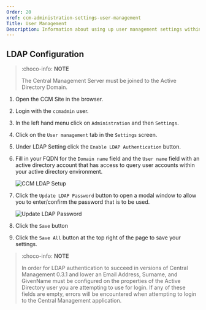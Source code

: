 ```yaml
---
Order: 20
xref: ccm-administration-settings-user-management
Title: User Management
Description: Information about using up user management settings within the Administration Settings screen.
---
```


## LDAP Configuration

> :choco-info: **NOTE**
>
> The Central Management Server must be joined to the Active Directory Domain.

1. Open the CCM Site in the browser.
1. Login with the `ccmadmin` user.
1. In the left hand menu click on `Administration` and then `Settings`.
1. Click on the `User management` tab in the `Settings` screen.
1. Under LDAP Setting click the `Enable LDAP Authentication` button.
1. Fill in your FQDN for the `Domain name` field and the `User name` field with an active directory account that has access to query user accounts within your active directory environment.

    ![CCM LDAP Setup](/assets/images/features/ccm/ccm_ldap_setup.png)

1. Click the `Update LDAP Password` button to open a modal window to allow you to enter/confirm the password that is to be used.

    ![Update LDAP Password](/assets/images/features/ccm/update_ldap_password.png)

1. Click the `Save` button
1. Click the `Save All` button at the top right of the page to save your settings.

> :choco-info: **NOTE**
>
> In order for LDAP authentication to succeed in versions of Central Management 0.3.1 and lower
> an Email Address, Surname, and GivenName must be configured on the properties of the Active Directory user you are
> attempting to use for login. If any of these fields are empty, errors will be encountered when attempting to login
> to the Central Management application.